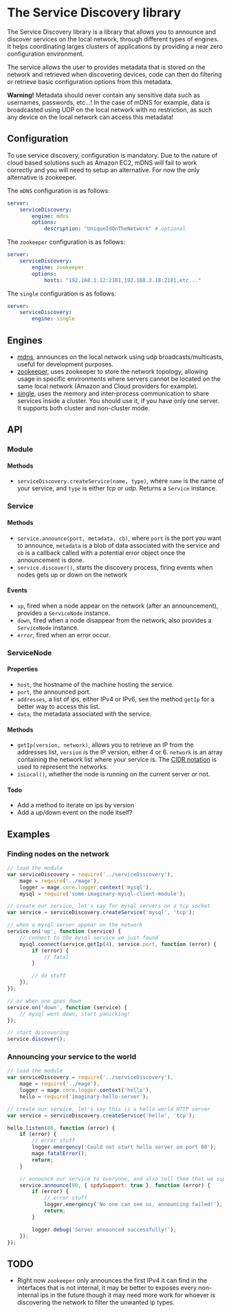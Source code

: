 # The Service Discovery library

The Service Discovery library is a library that allows you to announce and discover services on the local network,
through different types of engines. It helps coordinating larges clusters of applications by providing a near zero
configuration environment.

The service allows the user to provides metadata that is stored on the network and retrieved when discovering devices,
code can then do filtering or retrieve basic configuration options from this metadata.

__Warning!__ Metadata should never contain any sensitive data such as usernames, passwords, etc...! In the case of mDNS
for example, data is broadcasted using UDP on the local network with no restriction, as such any device on the local
network can access this metadata!

## Configuration

To use service discovery, configuration is mandatory. Due to the nature of cloud based solutions such as Amazon EC2,
mDNS will fail to work correctly and you will need to setup an alternative. For now the only alternative is zookeeper.

The `mDNS` configuration is as follows:

```yaml
server:
    serviceDiscovery:
        engine: mdns
        options:
            description: "UniqueIdOnTheNetwork" # optional
```

The `zookeeper` configuration is as follows:

```yaml
server:
    serviceDiscovery:
        engine: zookeeper
        options:
            hosts: "192.168.1.12:2181,192.168.3.18:2181,etc..."
```

The `single` configuration is as follows:

```yaml
server:
    serviceDiscovery:
        engine: single
```

## Engines

 - [mdns](engines/mdns/Readme.md), announces on the local network using udp broadcasts/multicasts, useful for development
    purposes.
 - [zookeeper](engines/zookeeper/Readme.md), uses zookeeper to store the network topology, allowing usage in specific
    environments where servers cannot be located on the same local network (Amazon and Cloud providers for example).
 - [single](engines/single/Readme.md), uses the memory and inter-process communication to share services inside a cluster.
    You should use it, if you have only one server. It supports both cluster and non-cluster mode.

## API

### Module

#### Methods

 - `serviceDiscovery.createService(name, type)`, where `name` is the name of your service, and `type` is either _tcp_
    or _udp_. Returns a `Service` instance.

### Service

#### Methods

 - `service.announce(port, metadata, cb)`, where `port` is the port you want to announce, `metadata` is a blob of data associated
    with the service and `cb` is a callback called with a potential error object once the announcement is done.
 - `service.discover()`, starts the discovery process, firing events when nodes gets up or down on the network

#### Events

 - `up`, fired when a node appear on the network (after an announcement), provides a `ServiceNode` instance.
 - `down`, fired when a node disappear from the network, also provides a `ServiceNode` instance.
 - `error`, fired when an error occur.

### ServiceNode

#### Properties

 - `host`, the hostname of the machine hosting the service.
 - `port`, the announced port.
 - `addresses`, a list of ips, either IPv4 or IPv6, see the method `getIp` for a better way to access this list.
 - `data`, the metadata associated with the service.

#### Methods

 - `getIp(version, network)`, allows you to retrieve an IP from the addresses list, `version` is the IP version, either 4 or 6.
   `network` is an array containing the network list where your service is.
   The [CIDR notation](http://en.wikipedia.org/wiki/Classless_Inter-Domain_Routing#CIDR_notation) is used to represent the networks.
 - `isLocal()`, whether the node is running on the current server or not.

#### Todo

 - Add a method to iterate on ips by version
 - Add a up/down event on the node itself?

## Examples

### Finding nodes on the network

```javascript
// load the module
var serviceDiscovery = require('../serviceDiscovery'),
    mage = require('../mage'),
    logger = mage.core.logger.context('mysql'),
    mysql = require('some-imaginary-mysql-client-module');

// create our service, let's say for mysql servers on a tcp socket
var service = serviceDiscovery.createService('mysql', 'tcp');

// when a mysql server appear on the network
service.on('up', function (service) {
    // connect to the mysql service we just found
    mysql.connect(service.getIp(4), service.port, function (error) {
        if (error) {
            // fatal
        }

        // do stuff
    });
});

// or when one goes down
service.on('down', function (service) {
    // mysql went down, start panicking!
});

// start discovering
service.discover();
```

### Announcing your service to the world

```javascript
// load the module
var serviceDiscovery = require('../serviceDiscovery'),
    mage = require('../mage'),
    logger = mage.core.logger.context('hello'),
    hello = require('imaginary-hello-server');

// create our service, let's say this is a hello world HTTP server
var service = serviceDiscovery.createService('hello', 'tcp');

hello.listen(80, function (error) {
    if (error) {
        // error stuff
        logger.emergency('Could not start hello server on port 80');
        mage.fatalError();
        return;
    }

    // announce our service to everyone, and also tell them that we support SPDY
    service.announce(80, { spdySupport: true }, function (error) {
        if (error) {
            // error stuff
            logger.emergency('No one can see us, announcing failed!');
            return;
        }

        logger.debug('Server announced successfully!');
    });
});
```

## TODO

 - Right now `zookeeper` only announces the first IPv4 it can find in the interfaces that is not internal, it may be
better to exposes every non-internal ips in the future though it may need more work for whoever is discovering the
network to filter the unwanted ip types.
